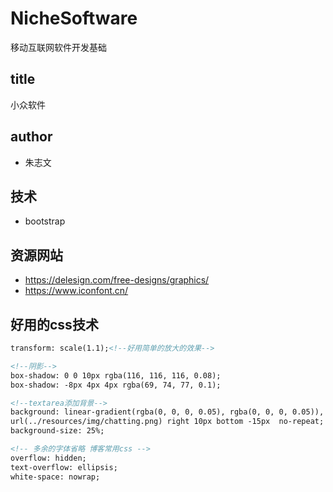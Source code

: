 # NicheSoftware
移动互联网软件开发基础

## title
小众软件

## author
- 朱志文

## 技术
- bootstrap

## 资源网站
- https://delesign.com/free-designs/graphics/
- https://www.iconfont.cn/

## 好用的css技术
```html
transform: scale(1.1);<!--好用简单的放大的效果-->

<!--阴影-->
box-shadow: 0 0 10px rgba(116, 116, 116, 0.08);
box-shadow: -8px 4px 4px rgba(69, 74, 77, 0.1);

<!--textarea添加背景-->
background: linear-gradient(rgba(0, 0, 0, 0.05), rgba(0, 0, 0, 0.05)),
url(../resources/img/chatting.png) right 10px bottom -15px  no-repeat;
background-size: 25%;

<!-- 多余的字体省略 博客常用css -->
overflow: hidden;
text-overflow: ellipsis;
white-space: nowrap;
```